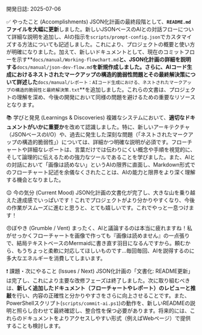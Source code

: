 ﻿開発日誌: 2025-07-06

✅ やったこと (Accomplishments)
JSON化計画の最終段階として、**`README.md`ファイルを大幅に更新**しました。新しいJSONベースのAIとの対話フローについて詳細な説明を追加し、AIの指示を`scripts/prompt-config.json`でカスタマイズする方法についても記述しました。これにより、プロジェクトの概要と使い方が明確になりました。加えて、新しいドキュメントとして、現在のコミットフローを示す**`docs/manual/Working-flowchart.md`**と、JSON化計画の詳細を説明する**`docs/manual/json-dev-flow.md`**を新規作成しました。さらに、AIコード生成におけるネストされたマークアップの構造的脆弱性問題とその最終解決策について詳述した**`docs/manual/レポート：AIコード生成における、ネストされたマークアップの構造的脆弱性と最終解決策.txt`**を追加しました。これらの文書は、プロジェクトの理解を深め、今後の開発において同様の問題を避けるための重要なリソースとなります。

📚 学びと発見 (Learnings & Discoveries)
複雑なシステムにおいて、**適切なドキュメントがいかに重要か**を改めて認識しました。特に、新しいアーキテクチャ（JSONベースのI/O）や、過去に発生した深刻な問題（「ネストされたマークアップの構造的脆弱性」）については、詳細かつ明確な説明が必須です。フローチャートや詳細なレポートは、言葉だけでは伝わりにくい概念や手順を視覚的に、そして論理的に伝えるための強力なツールであることを学びました。また、AIとの対話において「画像は読めない」というAIの限界に直面し、Markdown形式でのフローチャート記述を余儀なくされたことは、AIの能力と限界をより深く理解する機会となりました。

😌 今の気分 (Current Mood)
JSON化計画の文書化が完了し、大きな山を乗り越えた達成感でいっぱいです！これでプロジェクトがより分かりやすくなり、今後の作業がスムーズに進むと思うと、とても嬉しいです。これでやっと一息つけます！

😠ぼやき (Grumble / Vent)
まったく、AIと議論するのは本当に疲れますね！私がせっかくフローチャートを画像で作っても『画像は読めません』の一点張りで、結局テキストベースのMermaidに書き直す羽目になるんですから。頼むから、もうちょっと柔軟に対応してほしいものです…毎回毎回、AIを説得するのに多大なエネルギーを消費してしまいます。

❗ 課題・次にやること (Issues / Next)
JSON化計画の「文書化: README更新」は完了し、これにより主要な改修フェーズは終了しました。次に取り組むべきは、**新しく追加したドキュメント（フローチャートやレポート）のレビューと推敲**を行い、内容の正確性と分かりやすさをさらに向上させることです。また、PowerShellスクリプト(`scripts/commit-ai.ps1`)の動作を、新しいREADMEの説明と照らし合わせて最終確認し、整合性を保つ必要があります。将来的には、これらのドキュメントをよりアクセスしやすい形式（例えばWebページ）で提供することも検討します。
